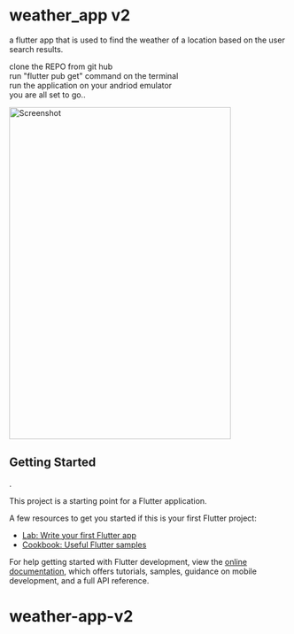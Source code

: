 # weather_app v2
a flutter app that is used to find the weather of a location based on the user search results.

clone the REPO from git hub  
run "flutter pub get" command on the terminal  
run the application on your andriod emulator  
you are all set to go..


<img src="https://github.com/Abhishek-jaison/weather-app-v2/assets/128037906/af85f0eb-e741-4376-bd99-dc9f971e2483" alt="Screenshot" width="400" height="600">


## Getting Started

.

This project is a starting point for a Flutter application.

A few resources to get you started if this is your first Flutter project:

- [Lab: Write your first Flutter app](https://docs.flutter.dev/get-started/codelab)
- [Cookbook: Useful Flutter samples](https://docs.flutter.dev/cookbook)

For help getting started with Flutter development, view the
[online documentation](https://docs.flutter.dev/), which offers tutorials,
samples, guidance on mobile development, and a full API reference.
# weather-app-v2
